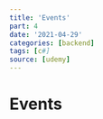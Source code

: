 ```yaml
---
title: 'Events'
part: 4
date: '2021-04-29'
categories: [backend]
tags: [c#]
source: [udemy]
---
```


# Events
